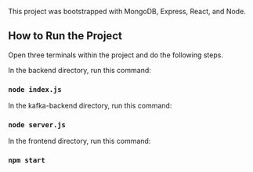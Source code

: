 This project was bootstrapped with MongoDB, Express, React, and Node.

## How to Run the Project
Open three terminals within the project and do the following steps.

In the backend directory, run this command:

### `node index.js`

In the kafka-backend directory, run this command:

### `node server.js`

In the frontend directory, run this command:

### `npm start`
